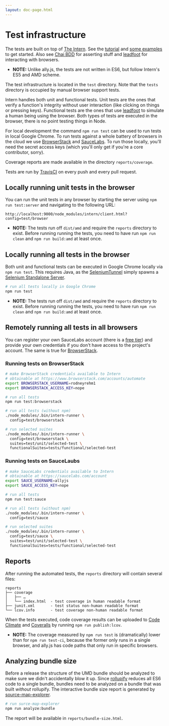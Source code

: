 ```yaml
---
layout: doc-page.html
---
```


# Test infrastructure

The tests are built on top of [The Intern](https://theintern.github.io/). See the [tutorial](https://github.com/theintern/intern-tutorial) and [some examples](https://github.com/theintern/intern-examples) to get started. Also see [Chai BDD](http://chaijs.com/api/bdd/) for asserting stuff and [leadfoot](https://theintern.github.io/leadfoot/) for interacting with browsers.

* **NOTE:** Unlike ally.js, the tests are not written in ES6, but follow Intern's ES5 and AMD scheme.

The test infrastructure is located in the `test` directory. Note that the `tests` directory is occupied by manual browser support tests.

Intern handles both unit and functional tests. Unit tests are the ones that verify a function's integrity without user interaction (like clicking on things or pressing keys). Functional tests are the ones that use [leadfoot](https://theintern.github.io/leadfoot/) to simulate a human being using the browser. Both types of tests are executed in the browser, there is no point testing things in Node.

For local development the command `npm run test` can be used to run tests in local Google Chrome. To run tests against a whole battery of browsers in the cloud we use [BrowserStack](https://browserstack.com) and [SauceLabs](https://saucelabs.com). To run those locally, you'll need the secret access keys (which you'll only get if you're a core contributor, sorry).

Coverage reports are made available in the directory `reports/coverage`.

Tests are run by [TravisCI](https://travis-ci.org/medialize/ally.js) on every push and every pull request.


## Locally running unit tests in the browser

You can run the unit tests in any browser by starting the server using `npm run test:server` and navigating to the following URL:

```text
http://localhost:9000/node_modules/intern/client.html?config=test/browser
```

* **NOTE:** The tests run off `dist/amd` and require the `reports` directory to exist. Before running running the tests, you need to have run `npm run clean` and `npm run build:amd` at least once.


## Locally running all tests in the browser

Both unit and functional tests can be executed in Google Chrome locally via `npm run test`. This requires Java, as the [SeleniumTunnel](https://theintern.github.io/digdug/module-digdug_SeleniumTunnel.html) simply spawns a [Selenium Standalone Server](http://www.seleniumhq.org/download/).

```sh
# run all tests locally in Google Chrome
npm run test
```

* **NOTE:** The tests run off `dist/amd` and require the `reports` directory to exist. Before running running the tests, you need to have run `npm run clean` and `npm run build:amd` at least once.


## Remotely running all tests in all browsers

You can register your own SauceLabs account (there is a [free tier](https://saucelabs.com/signup/plan/free)) and provide your own credentials if you don't have access to the project's account. The same is true for [BrowserStack](https://browserstack.com/).

### Running tests on BrowserStack

```sh
# make BrowserStack credentials available to Intern
# obtainable at https://www.browserstack.com/accounts/automate
export BROWSERSTACK_USERNAME=rodneyrehm1
export BROWSERSTACK_ACCESS_KEY=nope

# run all tests
npm run test:browserstack

# run all tests (without npm)
./node_modules/.bin/intern-runner \
  config=test/browserstack

# run selected suites
./node_modules/.bin/intern-runner \
  config=test/browserstack \
  suites=test/unit/selected-test \
  functionalSuites=tests/functional/selected-test
```

### Running tests on SauceLaubs

```sh
# make SauceLabs credentials available to Intern
# obtainable at https://saucelabs.com/account
export SAUCE_USERNAME=allyjs
export SAUCE_ACCESS_KEY=nope

# run all tests
npm run test:sauce

# run all tests (without npm)
./node_modules/.bin/intern-runner \
  config=test/sauce

# run selected suites
./node_modules/.bin/intern-runner \
  config=test/sauce \
  suites=test/unit/selected-test \
  functionalSuites=tests/functional/selected-test
```

## Reports

After running the automated tests, the `reports` directory will contain several files:

```text
reports
├── coverage
│   ├── …
│   └── index.html  - test coverage in human readable format
├── junit.xml       - test status non-human readable format
└── lcov.info       - test coverage non-human readable format
```

When the tests executed, code coverage results can be uploaded to [Code Climate](https://codeclimate.com/) and [Coveralls](https://coveralls.io/) by running `npm run publish:lcov`.

* **NOTE:** The coverage measured by `npm run test` is (dramatically) lower than for `npm run test-ci`, because the former only runs in a single browser, and ally.js has code paths that only run in specific browsers.


## Analyzing bundle size

Before a release the structure of the UMD bundle should be analyzed to make sure we didn't accidentally blow it up. Since [rollupify](https://github.com/nolanlawson/rollupify/) reduces all ES6 code to a single bundle, bundles need to be analyzed on a bundle that was built *without* rollupify.
The interactive bundle size report is generated by [source-map-explorer](https://github.com/danvk/source-map-explorer).

```sh
# run surce-map-explorer
npm run analyze:bundle
```

The report will be available in `reports/bundle-size.html`.


